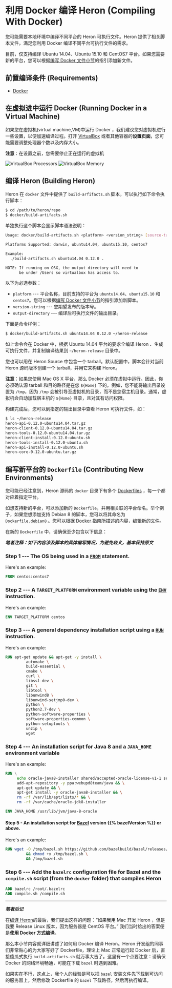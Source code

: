 # 利用 Docker 编译 Heron (Compiling With Docker)

您可能需要本地环境中编译不同平台的 Heron 可执行文件。Heron 提供了相关脚本文件，满足您利用 Docker 编译不同平台可执行文件的需求。

目前，仅支持编译 Ubuntu 14.04、Ubuntu 15.10 和 CentOS7 平台。如果您需要新的平台，您可以根据[编写 Docker 文件小节](#contributing-new-environments)的指引添加新文件。

## 前置编译条件 (Requirements)

* [Docker](https://docs.docker.com)

## 在虚拟进中运行 Docker (Running Docker in a Virtual Machine)

如果您在虚拟机(virtual machine,VM)中运行 Docker ，我们建议您对虚拟机进行一些设置，以便加速编译过程。打开 [VirtualBox](https://www.virtualbox.org/wiki/Downloads) 或者其他容器的**设置页面**，您可能需要调整处理器个数以及内存大小。

**注意**：在设置之前，您需要停止正在运行的虚拟机

![VirtualBox Processors](http://twitter.github.io/heron/img/virtual-box-processors.png)
![VirtualBox Memory](http://twitter.github.io/heron/img/virtual-box-memory.png)

## 编译 Heron (Building Heron)

Heron 在 `docker` 文件中提供了 `build-arfifacts.sh` 脚本，可以执行如下命令执行脚本：

```bash
$ cd /path/to/heron/repo
$ docker/build-artifacts.sh
```

单独执行这个脚本会显示脚本语法说明：

```bash
Usage: docker/build-artifacts.sh <platform> <version_string> [source-tarball] <output-directory>

Platforms Supported: darwin, ubuntu14.04, ubuntu15.10, centos7

Example:
  ./build-artifacts.sh ubuntu14.04 0.12.0 .

NOTE: If running on OSX, the output directory will need to
      be under /Users so virtualbox has access to.
```

以下为必选参数：

* `platform` --- 平台名称，目前支持的平台为 `ubuntu14.04`、`ubuntu15.10` 和 `centos7`。您可以根据[编写 Docker 文件小节](#contributing-new-environments)的指引添加新脚本。
* `version-string` --- 您期望发布的版本号。
* `output-directory` --- 编译后可执行文件的输出目录。

下面是命令样例：

```bash
$ docker/build-artifacts.sh ubuntu14.04 0.12.0 ~/heron-release
```

如上命令会在 Docker 中，根据 Ubuntu 14.04 平台的要求全编译 Heron 、生成可执行文件，并复制编译结果到 `~/heron-release` 目录中。

您也可以用在 Heron Source 中包含一个 tarball。默认配置中，脚本会针对当前 Heron 源码版本创建一个 tarball，并用它来构建 Heron。

**注意**：如果您使用 Mac OS X 平台，那么 Docker 必须在虚拟中运行。因此，你必须确认源 tarball 和目的路径是在您 `${Home}` 下的。例如，您不能将输出目录设置为 `/tmp`，因为 `/tmp` 会被引导至虚拟机的目录，而不是您宿主机目录。通常，虚拟机会自动加载宿主机的 `${Home}` 目录，且对其有访问权限。

构建完成后，您可以到指定的输出目录中查看 Heron 可执行文件，如：

```bash
$ ls ~/heron-release
heron-api-0.12.0-ubuntu14.04.tar.gz
heron-client-0.12.0-ubuntu14.04.tar.gz
heron-tools-0.12.0-ubuntu14.04.tar.gz
heron-client-install-0.12.0-ubuntu.sh  
heron-tools-install-0.12.0-ubuntu.sh
heron-api-install-0.12.0-ubuntu.sh     
heron-core-0.12.0-ubuntu.tar.gz
```

## 编写新平台的 `Dockerfile` (Contributing New Environments)

您可能已经注意到，Heron 源码的 `docker` 目录下有多个 [Dockerfiles](https://docs.docker.com/engine/reference/builder/) ，每一个都对应着指定平台。

如想支持新的平台，可以添加新的 `Dockerfile`，并用相关联的平台命名。举个例子，如果您想添加支持 Debian 8 的脚本，您可以将其命名为 `Dockerfile.debian8` 。您可以根据 [Docker 指南](https://docs.docker.com/engine/articles/dockerfile_best-practices/)所描述的内容，编辑新的文件。

在新的 `Dockerfile` 中，请确保至少包含以下信息：

***笔者注释：如下内容涉及脚本的具体编写情况，为避免歧义，基本保持原文***

### Step 1 --- The OS being used in a [`FROM`](https://docs.docker.com/engine/reference/builder/#from) statement.

Here's an example:

```dockerfile
FROM centos:centos7
 ```

### Step 2 --- A `TARGET_PLATFORM` environment variable using the [`ENV`](https://docs.docker.com/engine/reference/builder/#env) instruction.

Here's an example:

```dockerfile
ENV TARGET_PLATFORM centos
```

### Step 3 --- A general dependency installation script using a [`RUN`](https://docs.docker.com/engine/reference/builder/#run) instruction.

Here's an example:

```dockerfile
RUN apt-get update && apt-get -y install \
         automake \
         build-essential \
         cmake \
         curl \
         libssl-dev \
         git \
         libtool \
         libunwind8 \
         libunwind-setjmp0-dev \
         python \
         python2.7-dev \
         python-software-properties \
         software-properties-common \
         python-setuptools \
         unzip \
         wget
```

### Step 4 --- An installation script for Java 8 and a `JAVA_HOME` environment variable

Here's an example:

```dockerfile
RUN \
     echo oracle-java8-installer shared/accepted-oracle-license-v1-1 select true | debconf-set-selections && \
     add-apt-repository -y ppa:webupd8team/java && \
     apt-get update && \
     apt-get install -y oracle-java8-installer && \
     rm -rf /var/lib/apt/lists/* && \
     rm -rf /var/cache/oracle-jdk8-installer

ENV JAVA_HOME /usr/lib/jvm/java-8-oracle
```

#### Step 5 - An installation script for [Bazel](http://bazel.io/) version {{% bazelVersion %}} or above.
Here's an example:

```dockerfile
RUN wget -O /tmp/bazel.sh https://github.com/bazelbuild/bazel/releases/download/0.3.1/bazel-0.3.1-installer-linux-x86_64.sh \
         && chmod +x /tmp/bazel.sh \
         && /tmp/bazel.sh
```

### Step 6 --- Add the `bazelrc` configuration file for Bazel and the `compile.sh` script (from the `docker` folder) that compiles Heron

```dockerfile
ADD bazelrc /root/.bazelrc
ADD compile.sh /compile.sh
```

---

***笔者后记***

在[编译 Heron](../Heron-Developers/Compiling-on-MacOSX.md)的最后，我们提出这样的问题：“如果我用 Mac 开发 Heron ，但是我要 Release Linux 版本，因为服务器是 CentOS 平台。” 我们当时给出的答案便是**使用 Docker 方式编译**。

那么本小节内容就详细讲述了如何用 Docker 编译 Heron。Heron 开发组的同事们非常贴心的为大家写好了 Dockerfile，理论上 Mac 正常运行起 Docker 后，直接傻瓜式执行 `build-artifacts.sh` 就万事大吉了。这里有一个点要注意：请确保 Docker 的网络环境畅通，可能在下载 `bazel` 时遇到困难。

如果实在不行，这点上，我个人的经验是可以把 `bazel` 安装文件先下载到可访问的服务器上，然后修改 Dockerfile 的 `bazel` 下载路径，然后再执行编译。
